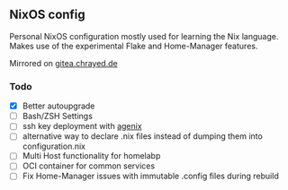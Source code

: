 ## NixOS config

Personal NixOS configuration mostly used for learning the Nix language. Makes use of the experimental Flake and Home-Manager features.

Mirrored on [gitea.chrayed.de](https://gitea.chrayed.de/moe1369/nixos-config)

### Todo

- [X] Better autoupgrade
- [ ] Bash/ZSH Settings
- [ ] ssh key deployment with [agenix](https://github.com/ryantm/agenix)
- [ ] alternative way to declare .nix files instead of dumping them into configuration.nix
- [ ] Multi Host functionality for homelabp
- [ ] OCI container for common services
- [ ] Fix Home-Manager issues with immutable .config files during rebuild
